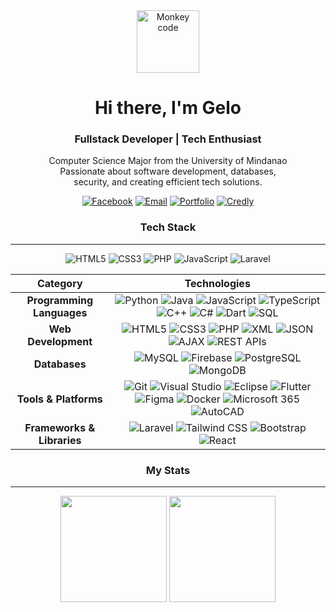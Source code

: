 <div align="center">
  <img src="https://media0.giphy.com/media/v1.Y2lkPTc5MGI3NjExNjNiejN5czR4b3B3dHlteTd3YmVtbnp1aHczd3JuZ2ZiYjMyeG55eiZlcD12MV9pbnRlcm5hbF9naWZfYnlfaWQmY3Q9Zw/g2jj9VAIBluIreVNsb/giphy.gif" width="100" alt="Monkey code" />

  <h1>Hi there, I'm Gelo</h1>
  <h3>Fullstack Developer | Tech Enthusiast</h3>

  <p>
    Computer Science Major from the University of Mindanao<br>
    Passionate about software development, databases,<br>
    security, and creating efficient tech solutions.
  </p>

  [![Facebook](https://img.shields.io/badge/-Facebook-1877F2?style=flat&logo=facebook&logoColor=white)](https://facebook.com/angelo.m.morales.9)
  [![Email](https://img.shields.io/badge/-Email-D14836?style=flat&logo=gmail&logoColor=white)](mailto:morales.angelo2000@gmail.com)
  [![Portfolio](https://img.shields.io/badge/-Portfolio-24292F?style=flat&logo=vercel&logoColor=white)](https://therealangelo.github.io/portfolioAngelo/)
  [![Credly](https://img.shields.io/badge/-Credly-FF6B00?style=flat&logo=credly&logoColor=white)](https://www.credly.com/users/angelo-morales.dad44d28)



</div>

<div align="center">

### Tech Stack

---

![HTML5](https://img.shields.io/badge/-HTML5-E34F26?style=flat&logo=html5&logoColor=white)
![CSS3](https://img.shields.io/badge/-CSS3-1572B6?style=flat&logo=css3&logoColor=white)
![PHP](https://img.shields.io/badge/-PHP-777BB4?style=flat&logo=php&logoColor=white)
![JavaScript](https://img.shields.io/badge/-JavaScript-F7DF1E?style=flat&logo=javascript&logoColor=black)
![Laravel](https://img.shields.io/badge/-Laravel-FF2D20?style=flat&logo=laravel&logoColor=white)

| Category | Technologies |
| :--------: | :------------: |
| **Programming Languages** | ![Python](https://img.shields.io/badge/-Python-3776AB?style=flat&logo=python&logoColor=white) ![Java](https://img.shields.io/badge/-Java-007396?style=flat&logo=java&logoColor=white) ![JavaScript](https://img.shields.io/badge/-JavaScript-F7DF1E?style=flat&logo=javascript&logoColor=black) ![TypeScript](https://img.shields.io/badge/-TypeScript-3178C6?style=flat&logo=typescript&logoColor=white) ![C++](https://img.shields.io/badge/-C++-00599C?style=flat&logo=cplusplus&logoColor=white) ![C#](https://img.shields.io/badge/-C%23-239120?style=flat&logo=csharp&logoColor=white) ![Dart](https://img.shields.io/badge/-Dart-0175C2?style=flat&logo=dart&logoColor=white) ![SQL](https://img.shields.io/badge/-SQL-4479A1?style=flat&logo=postgresql&logoColor=white) |
| **Web Development** | ![HTML5](https://img.shields.io/badge/-HTML5-E34F26?style=flat&logo=html5&logoColor=white) ![CSS3](https://img.shields.io/badge/-CSS3-1572B6?style=flat&logo=css3&logoColor=white) ![PHP](https://img.shields.io/badge/-PHP-777BB4?style=flat&logo=php&logoColor=white) ![XML](https://img.shields.io/badge/-XML-0C54C2?style=flat&logo=xml&logoColor=white) ![JSON](https://img.shields.io/badge/-JSON-000000?style=flat&logo=json&logoColor=white) ![AJAX](https://img.shields.io/badge/-AJAX-4285F4?style=flat&logo=ajax&logoColor=white) ![REST APIs](https://img.shields.io/badge/-REST%20APIs-FF6C37?style=flat&logo=postman&logoColor=white) |
| **Databases** | ![MySQL](https://img.shields.io/badge/-MySQL-4479A1?style=flat&logo=mysql&logoColor=white) ![Firebase](https://img.shields.io/badge/-Firebase-FFCA28?style=flat&logo=firebase&logoColor=black) ![PostgreSQL](https://img.shields.io/badge/-PostgreSQL-336791?style=flat&logo=postgresql&logoColor=white) ![MongoDB](https://img.shields.io/badge/-MongoDB-47A248?style=flat&logo=mongodb&logoColor=white) |
| **Tools & Platforms** | ![Git](https://img.shields.io/badge/-Git-F05032?style=flat&logo=git&logoColor=white) ![Visual Studio](https://img.shields.io/badge/-Visual%20Studio-5C2D91?style=flat&logo=visualstudio&logoColor=white) ![Eclipse](https://img.shields.io/badge/-Eclipse-2C2255?style=flat&logo=eclipse&logoColor=white) ![Flutter](https://img.shields.io/badge/-Flutter-02569B?style=flat&logo=flutter&logoColor=white) ![Figma](https://img.shields.io/badge/-Figma-F24E1E?style=flat&logo=figma&logoColor=white) ![Docker](https://img.shields.io/badge/-Docker-2496ED?style=flat&logo=docker&logoColor=white) ![Microsoft 365](https://img.shields.io/badge/-Microsoft%20365-0078D4?style=flat&logo=microsoft-office&logoColor=white) ![AutoCAD](https://img.shields.io/badge/-AutoCAD-0696D7?style=flat&logo=autodesk&logoColor=white) |
| **Frameworks & Libraries** | ![Laravel](https://img.shields.io/badge/-Laravel-FF2D20?style=flat&logo=laravel&logoColor=white) ![Tailwind CSS](https://img.shields.io/badge/-Tailwind%20CSS-38B2AC?style=flat&logo=tailwind-css&logoColor=white) ![Bootstrap](https://img.shields.io/badge/-Bootstrap-7952B3?style=flat&logo=bootstrap&logoColor=white) ![React](https://img.shields.io/badge/-React-61DAFB?style=flat&logo=react&logoColor=black) |
</div>

<div align="center">

### My Stats

---

</div>

<div align="center">

  <img src="https://github-readme-stats.vercel.app/api?username=therealangelo&show_icons=true&theme=radical&count_private=true" height="170" />
  <img src="https://github-readme-streak-stats.herokuapp.com/?user=therealangelo&theme=radical" height="170" />
  


</div>

